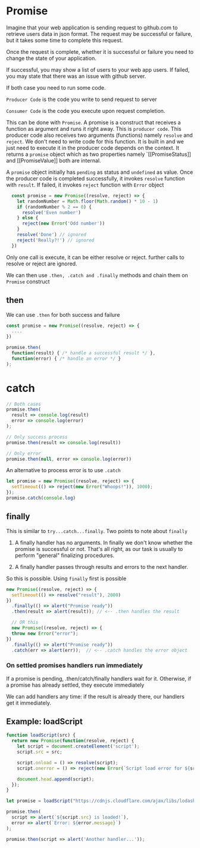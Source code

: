 # Promise

Imagine that your web application is sending request to github.com to retrieve users data in json format. The request may be successful or failure, but it takes some time to complete this request.

Once the request is complete, whether it is successful or failure you need to change the state of your application.

If successful, you may show a list of users to your web app users. If failed, you may state that there was an issue with github server.

If both case you need to run some code.

`Producer Code` is the code you write to send request to server

`Consumer Code` is the code you execute upon request completion.

This can be done with `Promise`. A promise is a construct that receives a function as argument and runs it right away. This is `producer code`. This producer code also receives two arguments (functions) namely `resolve` and `reject`. We don't need to write code for this function. It is built in and we just need to execute it in the producer code depends on the context.  It returns a `promise` object which as two properties namely `[[PromiseStatus]] and [[PromiseValue]] both are internal.

A `promise` object initially has `pending` as status and `undefined` as value.
Once the producer code is completed successfully, it invokes `resolve` function with `result`. If failed, it invokes `reject` function with `Error` object

```js
  const promise = new Promise((resolve, reject) => {
    let randomNumber = Math.floor(Math.random() * 10 - 1)
    if (randomNumber % 2 == 0) {
      resolve('Even number')
    } else {
      reject(new Error('Odd number'))
    }
    resolve('Done') // ignored
    reject('Really?!') // ignored
  })
```

Only one call is execute, it can be either resolve or reject. further calls to resolve or reject are ignored.

We can then use `.then, .catch and .finally` methods and chain them on `Promise` construct

## then
We can use `.then` for both success and failure
```js
const promise = new Promise((resolve, reject) => {
  ....
})

promise.then(
  function(result) { /* handle a successful result */ },
  function(error) { /* handle an error */ }
);
```

# catch
```js
// Both cases
promise.then(
  result => console.log(result)
  error => console.log(error)
);

// Only success process
promise.then(result => console.log(result))

// Only error
promise.then(null, error => console.log(error))
```

An alternative to process error is to use `.catch`
```js
let promise = new Promise((resolve, reject) => {
  setTimeout(() => reject(new Error("Whoops!")), 1000);
});
promise.catch(console.log)
```

## finally
This is similar to `try...catch...finally`.
Two points to note about `finally`

1. A finally handler has no arguments. In finally we don't know whether the promise is successful or not. That's all right, as our task is usually to perform "general" finalizing procedures.

2. A finally handler passes through results and errors to the next handler.

So this is possible. Using `finally` first is possible
```js
new Promise((resolve, reject) => {
  setTimeout(() => resolve("result"), 2000)
})
  .finally(() => alert("Promise ready"))
  .then(result => alert(result)); // <-- .then handles the result

  // OR this
  new Promise((resolve, reject) => {
  throw new Error("error");
})
  .finally(() => alert("Promise ready"))
  .catch(err => alert(err));  // <-- .catch handles the error object
```

### On settled promises handlers run immediately
If a promise is pending, .then/catch/finally handlers wait for it. Otherwise, if a promise has already settled, they execute immediately

We can add handlers any time: if the result is already there, our handlers get it immediately.

## Example: loadScript

```js
function loadScript(src) {
  return new Promise(function(resolve, reject) {
    let script = document.createElement('script');
    script.src = src;

    script.onload = () => resolve(script);
    script.onerror = () => reject(new Error(`Script load error for ${src}`));

    document.head.append(script);
  });
}

let promise = loadScript("https://cdnjs.cloudflare.com/ajax/libs/lodash.js/4.17.11/lodash.js");

promise.then(
  script => alert(`${script.src} is loaded!`),
  error => alert(`Error: ${error.message}`)
);

promise.then(script => alert('Another handler...'));
```


